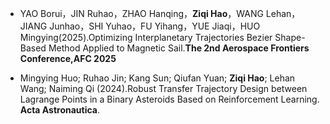 - YAO Borui，JIN Ruhao，ZHAO Hanqing，<strong>Ziqi Hao</strong>，WANG Lehan，JIANG Junhao，SHI Yuhao，FU Yihang，YUE Jiaqi，HUO Mingying(2025).Optimizing Interplanetary Trajectories Bezier Shape-Based Method Applied to Magnetic Sail.<strong>The 2nd Aerospace Frontiers Conference,AFC 2025</strong>

- Mingying Huo; Ruhao Jin; Kang Sun; Qiufan Yuan; <strong>Ziqi Hao</strong>; Lehan Wang; Naiming Qi (2024).Robust Transfer Trajectory Design between Lagrange Points in a Binary Asteroids Based on Reinforcement Learning. <strong>Acta Astronautica</strong>.